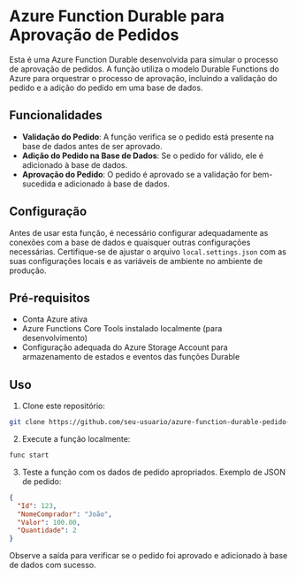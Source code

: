 # Azure Function Durable para Aprovação de Pedidos

Esta é uma Azure Function Durable desenvolvida para simular o processo de aprovação de pedidos. A função utiliza o modelo Durable Functions do Azure para orquestrar o processo de aprovação, incluindo a validação do pedido e a adição do pedido em uma base de dados.

## Funcionalidades

- **Validação do Pedido**: A função verifica se o pedido está presente na base de dados antes de ser aprovado.
- **Adição do Pedido na Base de Dados**: Se o pedido for válido, ele é adicionado à base de dados.
- **Aprovação do Pedido**: O pedido é aprovado se a validação for bem-sucedida e adicionado à base de dados.

## Configuração

Antes de usar esta função, é necessário configurar adequadamente as conexões com a base de dados e quaisquer outras configurações necessárias. Certifique-se de ajustar o arquivo `local.settings.json` com as suas configurações locais e as variáveis de ambiente no ambiente de produção.

## Pré-requisitos

- Conta Azure ativa
- Azure Functions Core Tools instalado localmente (para desenvolvimento)
- Configuração adequada do Azure Storage Account para armazenamento de estados e eventos das funções Durable

## Uso

1. Clone este repositório:

```bash
git clone https://github.com/seu-usuario/azure-function-durable-pedido-aprovacao.git
```
2. Execute a função localmente:
```bash
func start
```
3. Teste a função com os dados de pedido apropriados. Exemplo de JSON de pedido:
```json
{
  "Id": 123,
  "NomeComprador": "João",
  "Valor": 100.00,
  "Quantidade": 2
}
```

Observe a saída para verificar se o pedido foi aprovado e adicionado à base de dados com sucesso.
